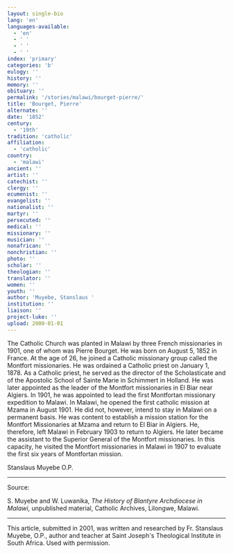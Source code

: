```yaml
---
layout: single-bio
lang: 'en'
languages-available:
  - 'en'
  - ' '
  - ' '
  - ' '
index: 'primary'
categories: 'b'
eulogy: ''
history: ''
memory: ''
obituary: ''
permalink: '/stories/malawi/bourget-pierre/'
title: 'Bourget, Pierre'
alternate: ''
date: '1852'
century:
  - '19th'
tradition: 'catholic'
affiliation:
  - 'catholic'
country:
  - 'malawi'
ancient: ''
artist: ''
catechist: ''
clergy: ''
ecumenist: ''
evangelist: ''
nationalist: ''
martyr: ''
persecuted: ''
medical: ''
missionary: ''
musician: ''
nonafrican: ''
nonchristian: ''
photo: ''
scholar: ''
theologian: ''
translator: ''
women: ''
youth: ''
author: 'Muyebe, Stanslaus '
institution: ''
liaison: ''
project-luke: ''
upload: 2000-01-01
---
```



The Catholic Church was planted in Malawi by three French missionaries in 1901, one of whom was Pierre Bourget. He was born on August 5, 1852 in France. At the age of 26, he joined a Catholic missionary group called the Montfort missionaries. He was ordained a Catholic priest on January 1, 1878. As a Catholic priest, he served as the director of the Scholasticate and of the Apostolic School of Sainte Marie in Schimmert in Holland. He was later appointed as the leader of the Montfort missionaries in El Biar near Algiers. In 1901, he was appointed to lead the first Montfortan missionary expedition to Malawi. In Malawi, he opened the first catholic mission at Mzama in August 1901. He did not, however, intend to stay in Malawi on a permanent basis. He was content to establish a mission station for the Montfort Missionaries at Mzama and return to El Biar in Algiers. He, therefore, left Malawi in February 1903 to return to Algiers. He later became the assistant to the Superior General of the Montfort missionaries. In this capacity, he visited the Montfort missionaries in Malawi in 1907 to evaluate the first six years of Montfortan mission.

Stanslaus Muyebe O.P.

---

Source:

S. Muyebe and W. Luwanika, *The History of Blantyre Archdiocese in Malawi*, unpublished material, Catholic Archives, Lilongwe, Malawi.

---

This article, submitted in 2001, was written and researched by Fr. Stanslaus Muyebe, O.P., author and teacher at Saint Joseph's Theological Institute in South Africa. Used with permission.